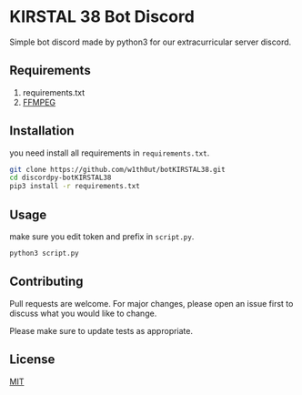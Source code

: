 # KIRSTAL 38 Bot Discord

Simple bot discord made by python3 for our extracurricular server discord.

## Requirements

1. requirements.txt
2. [FFMPEG](https://ffmpeg.org/download.html)

## Installation

you need install all requirements in `requirements.txt`.
```bash
git clone https://github.com/w1th0ut/botKIRSTAL38.git
cd discordpy-botKIRSTAL38
pip3 install -r requirements.txt
```

## Usage

make sure you edit token and prefix in `script.py`.

```bash
python3 script.py
```

## Contributing
Pull requests are welcome. For major changes, please open an issue first to discuss what you would like to change.

Please make sure to update tests as appropriate.

## License
[MIT](https://choosealicense.com/licenses/mit/)
